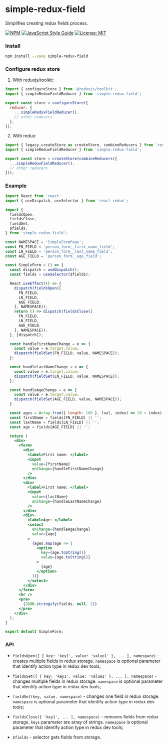 # simple-redux-field

Simplifies creating redux fields process.

[![NPM](https://img.shields.io/npm/v/simple-redux-field.svg)](https://www.npmjs.com/package/simple-redux-field)
[![JavaScript Style Guide](https://img.shields.io/badge/code_style-standard-brightgreen.svg)](https://standardjs.com)
[![License: MIT](https://img.shields.io/badge/License-MIT-yellow.svg)](https://opensource.org/licenses/MIT)

### Install

```bash
npm install --save simple-redux-field
```

### Configure redux store
1. With reduxjs/toolkit:
```jsx
import { configureStore } from '@reduxjs/toolkit';
import { simpleReduxFieldReducer } from 'simple-redux-field';

export const store = configureStore({
  reducer: {
    ...simpleReduxFieldReducer(),
    // other reducers
  },
});
```

2. With redux:
```jsx
import { legacy_createStore as createStore, combineReducers } from 'redux';
import { simpleReduxFieldReducer } from 'simple-redux-field';

export const store = createStore(combineReducers({
  ...simpleReduxFieldReducer(),
  // other reducers
}));
```

### Example
```jsx
import React from 'react'
import { useDispatch, useSelector } from 'react-redux';

import {
  fieldsOpen,
  fieldsClose,
  fieldSet,
  $fields,
} from 'simple-redux-field';

const NAMESPACE = 'SimpleFormPage';
const FN_FIELD = 'person_form__first_name_field';
const LN_FIELD = 'person_form__last_name_field';
const AGE_FIELD = 'person_form__age_field';

const SimpleForm = () => {
  const dispatch = useDispatch();
  const fields = useSelector($fields);

  React.useEffect(() => {
    dispatch(fieldsOpen([
      FN_FIELD,
      LN_FIELD,
      AGE_FIELD,
    ], NAMESPACE));
    return () => dispatch(fieldsClose([
      FN_FIELD,
      LN_FIELD,
      AGE_FIELD,
    ], NAMESPACE));
  }, [dispatch]);

  const handleFirstNameChange = e => {
    const value = e.target.value;
    dispatch(fieldSet(FN_FIELD, value, NAMESPACE));
  };

  const handleLastNameChange = e => {
    const value = e.target.value;
    dispatch(fieldSet(LN_FIELD, value, NAMESPACE));
  };

  const handleAgeChange = e => {
    const value = e.target.value;
    dispatch(fieldSet(AGE_FIELD, value, NAMESPACE));
  }

  const ages = Array.from({ length: 100 }, (val, index) => 20 + index);
  const firstName = fields[FN_FIELD] || '';
  const lastName = fields[LN_FIELD] || '';
  const age = fields[AGE_FIELD] || '';

  return (
    <div>
      <form>
        <div>
          <label>First name: </label>
          <input
            value={firstName}
            onChange={handleFirstNameChange}
          />
        </div>
        <div>
          <label>First name: </label>
          <input
            value={lastName}
            onChange={handleLastNameChange}
          />
        </div>
        <div>
          <label>Age: </label>
          <select
            onChange={handleAgeChange}
            value={age}
          >
            {ages.map(age => (
              <option
                key={age.toString()}
                value={age.toString()}
              >
                {age}
              </option>
            ))}
          </select>
        </div>
      </form>
      <hr />
      <pre>
        {JSON.stringify(fields, null, 2)}
      </pre>
    </div>
  );
}

export default SimpleForm;
```

### API

- `fieldsOpen([ { key: 'key1', value: 'value1' }, ... ], namespace)` - creates multiple fields in redux storage.
`namespace` is optional parameter that identify action type in redux dev tools;

- `fieldsSet([ { key: 'key1', value: 'value1' }, ... ], namespace)` - changes multiple fields in redux storage.
`namespace` is optional parameter that identify action type in redux dev tools;

- `fieldSet(key, value, namespace)` - changes one field in redux storage.
`namespace` is optional parameter that identify action type in redux dev tools;

- `fieldsClose([ 'key1', ... ], namespace)` - removes fields from redux storage. `keys` parameter are array of strings.
`namespace` is optional parameter that identify action type in redux dev tools;

- `$fields` - selector gets fields from storage.
